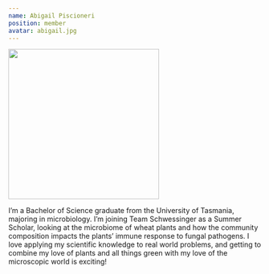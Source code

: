 ```yaml
---
name: Abigail Piscioneri
position: member
avatar: abigail.jpg
---
```


<img width="300" src="{{site.baseurl}}/images/people/{{page.avatar}}" data-action="zoom">

I’m a Bachelor of Science graduate from the University of Tasmania, majoring in
microbiology. I’m joining Team Schwessinger as a Summer Scholar, looking at the
microbiome of wheat plants and how the community composition impacts the plants’
immune response to fungal pathogens. I love applying my scientific knowledge to real world
problems, and getting to combine my love of plants and all things green with my love of the
microscopic world is exciting!
